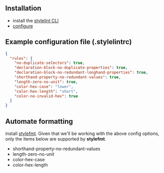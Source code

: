 ## Installation

- install the [stylelint CLI](http://stylelint.io/user-guide/cli/)
- [configure](http://stylelint.io/user-guide/configuration/)

## Example configuration file (**.stylelintrc**)

```json
{
  "rules": {
    "no-duplicate-selectors": true,
    "declaration-block-no-duplicate-properties": true,
    "declaration-block-no-redundant-longhand-properties": true,
    "shorthand-property-no-redundant-values": true,
    "length-zero-no-unit": true,
    "color-hex-case": "lower",
    "color-hex-length": "short",
    "color-no-invalid-hex": true
  }
}
```

## Automate formatting

install [stylefmt](https://github.com/morishitter/stylefmt). Given that we'll be working with the above config options, only the items below are supported by **stylefmt**.

- shorthand-property-no-redundant-values
- length-zero-no-unit
- color-hex-case
- color-hex-length
